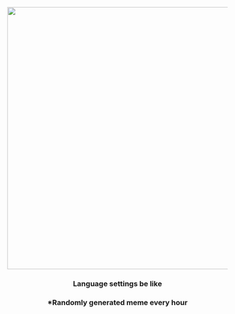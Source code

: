 <p align="center">
        <img src="https://i.redd.it/xx6dgop0y9j91.gif" width="600" height="600">
        </p>
        <h3 align="center">Language settings be like</h3>
        <h3 align="center">*Randomly generated meme every hour</h3>
    
